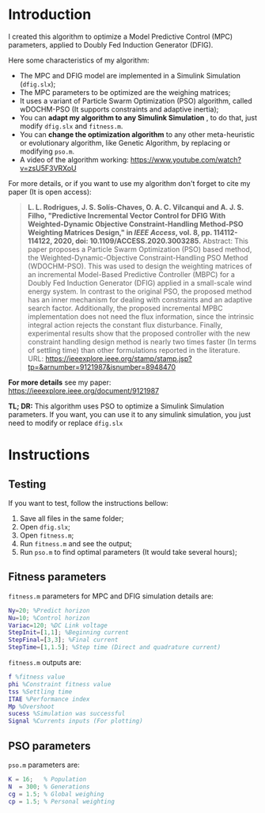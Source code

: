 # Introduction
I created this algorithm to optimize a Model Predictive Control (MPC) parameters, applied to Doubly Fed Induction Generator (DFIG).

Here some characteristics of my algorithm:

- The MPC and DFIG model are implemented in a Simulink Simulation (`dfig.slx`);
- The MPC parameters to be optimized are the weighing matrices;
- It uses a variant of Particle Swarm Optimization (PSO) algorithm, called wDOCHM-PSO (It supports constraints and adaptive inertia);
- You can **adapt my algorithm to any Simulink Simulation** , to do that, just modify `dfig.slx` and `fitness.m`.
- You can **change the optimization algorithm** to any other meta-heuristic or evolutionary algorithm, like Genetic Algorithm, by replacing or modifying `pso.m`.
- A video of the algorithm working: https://www.youtube.com/watch?v=zsU5F3VRXoU


For more details, or if you want to use my algorithm don't forget to cite my paper (It is open access):

> **L. L. Rodrigues, J. S. Solís-Chaves, O. A. C. Vilcanqui and A. J. S. Filho, "Predictive Incremental Vector Control for DFIG With Weighted-Dynamic Objective Constraint-Handling Method-PSO Weighting Matrices Design," in *IEEE Access*, vol. 8, pp. 114112-114122, 2020, doi: 10.1109/ACCESS.2020.3003285.**
> Abstract: This paper proposes a Particle Swarm Optimization (PSO) based method, the Weighted-Dynamic-Objective Constraint-Handling PSO Method (WDOCHM-PSO). This was used to design the weighting matrices of an incremental Model-Based Predictive Controller (MBPC) for a Doubly Fed Induction Generator (DFIG) applied in a small-scale wind energy system. In contrast to the original PSO, the proposed method has an inner mechanism for dealing with constraints and an adaptive search factor. Additionally, the proposed incremental MPBC implementation does not need the flux information, since the intrinsic integral action rejects the constant flux disturbance. Finally, experimental results show that the proposed controller with the new constraint handling design method is nearly two times faster (In terms of settling time) than other formulations reported in the literature.
> URL: https://ieeexplore.ieee.org/stamp/stamp.jsp?tp=&arnumber=9121987&isnumber=8948470

**For more details** see my paper: https://ieeexplore.ieee.org/document/9121987


**TL; DR:** This algorithm uses PSO to optimize a Simulink Simulation parameters. If you want, you can use it to any simulink simulation, you just need to modify or replace `dfig.slx`

# Instructions
## Testing

If you want to test, follow the instructions bellow:


1. Save all files in the same folder;
1. Open `dfig.slx`;
2. Open `fitness.m`;
2. Run `fitness.m` and see the output;
2. Run `pso.m` to find optimal parameters (It would take several hours);

## Fitness parameters

`fitness.m`  parameters for MPC and DFIG simulation details are:

```matlab
Ny=20; %Predict horizon
Nu=10; %Control horizon
Variac=120; %DC Link voltage
StepInit=[1,1]; %Beginning current
StepFinal=[3,3]; %Final current
StepTime=[1,1.5]; %Step time (Direct and quadrature current)
```

`fitness.m` outputs are:

```matlab
f %fitness value
phi %Constraint fitness value
tss %Settling time
ITAE %Performance index
Mp %Overshoot
sucess %Simulation was successful
Signal %Currents inputs (For plotting)
```

## PSO parameters

`pso.m` parameters are:

```matlab
K = 16;   % Population
N  = 300; % Generations
cg = 1.5; % Global weighing
cp = 1.5; % Personal weighting
```

